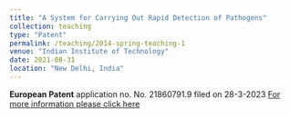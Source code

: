 ```yaml
---
title: "A System for Carrying Out Rapid Detection of Pathogens"
collection: teaching
type: "Patent"
permalink: /teaching/2014-spring-teaching-1
venue: "Indian Institute of Technology"
date: 2021-08-31
location: "New Delhi, India"
---
```

**European Patent** application no. No. 21860791.9 filed on 28-3-2023
[For more information please click here](https://register.epo.org/application?number=EP21860791&tab=main)
